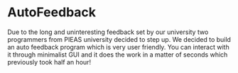 # AutoFeedback

Due to the long and uninteresting feedback set by our university two programmers from PIEAS university decided to step up. We decided to build an auto feedback program which is very user friendly. You can interact with it through minimalist GUI and it does the work in a matter of seconds which previously took half an hour!
